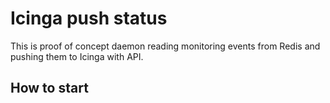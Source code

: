
# Icinga push status

This is proof of concept daemon reading monitoring events
from Redis and pushing them to Icinga with API.

## How to start




